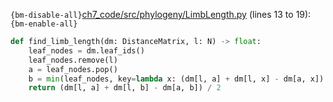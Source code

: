 `{bm-disable-all}`[ch7_code/src/phylogeny/LimbLength.py](ch7_code/src/phylogeny/LimbLength.py) (lines 13 to 19):`{bm-enable-all}`

```python
def find_limb_length(dm: DistanceMatrix, l: N) -> float:
    leaf_nodes = dm.leaf_ids()
    leaf_nodes.remove(l)
    a = leaf_nodes.pop()
    b = min(leaf_nodes, key=lambda x: (dm[l, a] + dm[l, x] - dm[a, x]) / 2)
    return (dm[l, a] + dm[l, b] - dm[a, b]) / 2
```